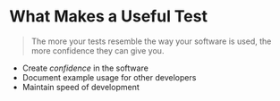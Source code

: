 # What Makes a Useful Test

> The more your tests resemble the way your software is used, the more
> confidence they can give you.

- Create _confidence_ in the software
- Document example usage for other developers
- Maintain speed of development

